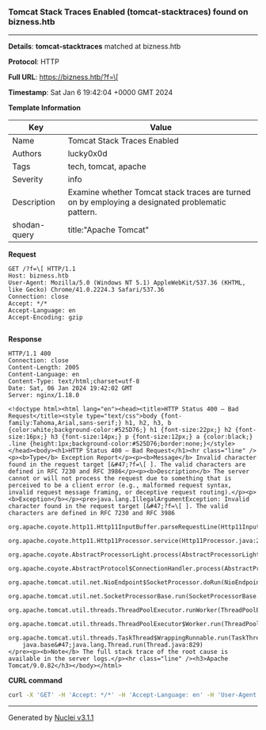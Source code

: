 ### Tomcat Stack Traces Enabled (tomcat-stacktraces) found on bizness.htb

----
**Details**: **tomcat-stacktraces** matched at bizness.htb

**Protocol**: HTTP

**Full URL**: https://bizness.htb/?f=\[

**Timestamp**: Sat Jan 6 19:42:04 +0000 GMT 2024

**Template Information**

| Key | Value |
| --- | --- |
| Name | Tomcat Stack Traces Enabled |
| Authors | lucky0x0d |
| Tags | tech, tomcat, apache |
| Severity | info |
| Description | Examine whether Tomcat stack traces are turned on by employing a designated problematic pattern.<br> |
| shodan-query | title:"Apache Tomcat" |

**Request**
```http
GET /?f=\[ HTTP/1.1
Host: bizness.htb
User-Agent: Mozilla/5.0 (Windows NT 5.1) AppleWebKit/537.36 (KHTML, like Gecko) Chrome/41.0.2224.3 Safari/537.36
Connection: close
Accept: */*
Accept-Language: en
Accept-Encoding: gzip


```

**Response**
```http
HTTP/1.1 400 
Connection: close
Content-Length: 2005
Content-Language: en
Content-Type: text/html;charset=utf-8
Date: Sat, 06 Jan 2024 19:42:02 GMT
Server: nginx/1.18.0

<!doctype html><html lang="en"><head><title>HTTP Status 400 – Bad Request</title><style type="text/css">body {font-family:Tahoma,Arial,sans-serif;} h1, h2, h3, b {color:white;background-color:#525D76;} h1 {font-size:22px;} h2 {font-size:16px;} h3 {font-size:14px;} p {font-size:12px;} a {color:black;} .line {height:1px;background-color:#525D76;border:none;}</style></head><body><h1>HTTP Status 400 – Bad Request</h1><hr class="line" /><p><b>Type</b> Exception Report</p><p><b>Message</b> Invalid character found in the request target [&#47;?f=\[ ]. The valid characters are defined in RFC 7230 and RFC 3986</p><p><b>Description</b> The server cannot or will not process the request due to something that is perceived to be a client error (e.g., malformed request syntax, invalid request message framing, or deceptive request routing).</p><p><b>Exception</b></p><pre>java.lang.IllegalArgumentException: Invalid character found in the request target [&#47;?f=\[ ]. The valid characters are defined in RFC 7230 and RFC 3986
	org.apache.coyote.http11.Http11InputBuffer.parseRequestLine(Http11InputBuffer.java:482)
	org.apache.coyote.http11.Http11Processor.service(Http11Processor.java:263)
	org.apache.coyote.AbstractProcessorLight.process(AbstractProcessorLight.java:63)
	org.apache.coyote.AbstractProtocol$ConnectionHandler.process(AbstractProtocol.java:928)
	org.apache.tomcat.util.net.NioEndpoint$SocketProcessor.doRun(NioEndpoint.java:1794)
	org.apache.tomcat.util.net.SocketProcessorBase.run(SocketProcessorBase.java:52)
	org.apache.tomcat.util.threads.ThreadPoolExecutor.runWorker(ThreadPoolExecutor.java:1191)
	org.apache.tomcat.util.threads.ThreadPoolExecutor$Worker.run(ThreadPoolExecutor.java:659)
	org.apache.tomcat.util.threads.TaskThread$WrappingRunnable.run(TaskThread.java:61)
	java.base&#47;java.lang.Thread.run(Thread.java:829)
</pre><p><b>Note</b> The full stack trace of the root cause is available in the server logs.</p><hr class="line" /><h3>Apache Tomcat/9.0.82</h3></body></html>
```


**CURL command**
```sh
curl -X 'GET' -H 'Accept: */*' -H 'Accept-Language: en' -H 'User-Agent: Mozilla/5.0 (Windows NT 5.1) AppleWebKit/537.36 (KHTML, like Gecko) Chrome/41.0.2224.3 Safari/537.36' 'https://bizness.htb/?f=\['
```

----

Generated by [Nuclei v3.1.1](https://github.com/projectdiscovery/nuclei)